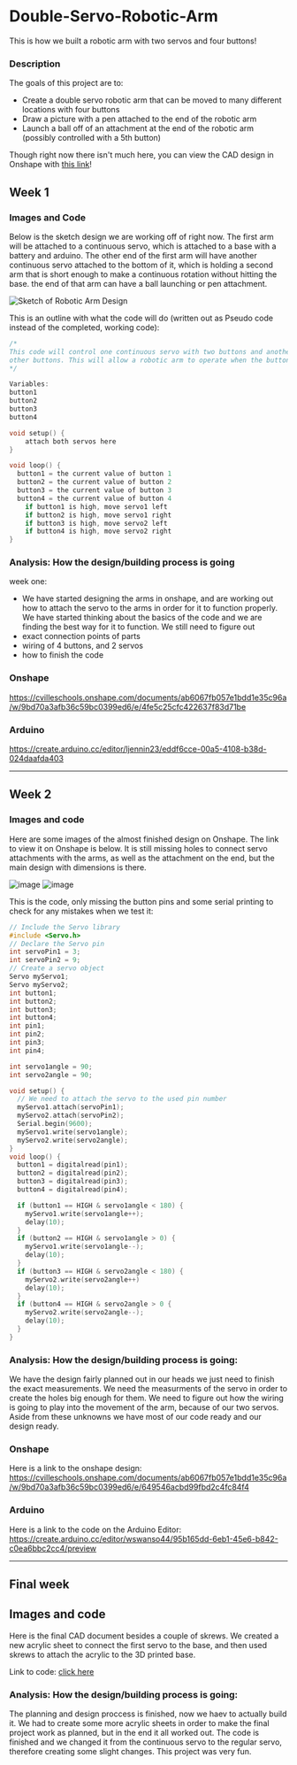 # Double-Servo-Robotic-Arm

This is how we built a robotic arm with two servos and four buttons!

### Description

The goals of this project are to:
* Create a double servo robotic arm that can be moved to many different locations with four buttons
* Draw a picture with a pen attached to the end of the robotic arm
* Launch a ball off of an attachment at the end of the robotic arm (possibly controlled with a 5th button)

Though right now there isn't much here, you can view the CAD design in Onshape with [this link](https://cvilleschools.onshape.com/documents/ab6067fb057e1bdd1e35c96a/w/9bd70a3afb36c59bc0399ed6/e/649546acbd99fbd2c4fc84f4)!

## Week 1

### Images and Code

Below is the sketch design we are working off of right now. The first arm will be attached to a continuous servo, which is attached to a base with a battery and arduino. The other end of the first arm will have another continuous servo attached to the bottom of it, which is holding a second arm that is short enough to make a continuous rotation without hitting the base. the end of that arm can have a ball launching or pen attachment.

![Sketch of Robotic Arm Design](https://github.com/Wesswanson/Double-Servo-Robotic-Arm/blob/main/Screenshot%202021-01-29%20at%201.50.32%20PM.png?raw=true)

This is an outline with what the code will do (written out as Pseudo code instead of the completed, working code):

```c++
/*
This code will control one continuous servo with two buttons and another continuous servo with two
other buttons. This will allow a robotic arm to operate when the buttons are pushed.
*/

Variables:
button1
button2
button3
button4

void setup() {
    attach both servos here
}

void loop() {
  button1 = the current value of button 1
  button2 = the current value of button 2
  button3 = the current value of button 3
  button4 = the current value of button 4
    if button1 is high, move servo1 left
    if button2 is high, move servo1 right
    if button3 is high, move servo2 left
    if button4 is high, move servo2 right
}
```

### Analysis: How the design/building process is going

week one:
* We have started designing the arms in onshape, and are working out how to attach the servo to the arms in order for it to function properly. We have started thinking about the basics of the code and we are finding the best way for it to function. We still need to figure out 
* exact connection points of parts
* wiring of 4 buttons, and 2 servos
* how to finish the code

### Onshape 

https://cvilleschools.onshape.com/documents/ab6067fb057e1bdd1e35c96a/w/9bd70a3afb36c59bc0399ed6/e/4fe5c25cfc422637f83d71be

### Arduino

https://create.arduino.cc/editor/ljennin23/eddf6cce-00a5-4108-b38d-024daafda403

---

## Week 2
 
### Images and code

Here are some images of the almost finished design on Onshape. The link to view it on Onshape is below. It is still missing holes to connect servo attachments with the arms, as well as the attachment on the end, but the main design with dimensions is there.

![image](https://github.com/Wesswanson/Double-Servo-Robotic-Arm/blob/main/robotarm.png?raw=true)
![image](https://github.com/Wesswanson/Double-Servo-Robotic-Arm/blob/main/robotarm2.png?raw=true)

This is the code, only missing the button pins and some serial printing to check for any mistakes when we test it:

```c++
// Include the Servo library
#include <Servo.h>
// Declare the Servo pin
int servoPin1 = 3;
int servoPin2 = 9;
// Create a servo object
Servo myServo1;
Servo myServo2;
int button1;
int button2;
int button3;
int button4;
int pin1;
int pin2;
int pin3;
int pin4;

int servo1angle = 90;
int servo2angle = 90;

void setup() {
  // We need to attach the servo to the used pin number
  myServo1.attach(servoPin1);
  myServo2.attach(servoPin2);
  Serial.begin(9600);
  myServo1.write(servo1angle);
  myServo2.write(servo2angle);
}
void loop() {
  button1 = digitalread(pin1);
  button2 = digitalread(pin2);
  button3 = digitalread(pin3);
  button4 = digitalread(pin4);

  if (button1 == HIGH & servo1angle < 180) {
    myServo1.write(servo1angle++);
    delay(10);
  }
  if (button2 == HIGH & servo1angle > 0) {
    myServo1.write(servo1angle--);
    delay(10);
  }
  if (button3 == HIGH & servo2angle < 180) {
    myServo2.write(servo2angle++)
    delay(10);
  }
  if (button4 == HIGH & servo2angle > 0 {
    myServo2.write(servo2angle--);
    delay(10);
  }
}
```

### Analysis: How the design/building process is going: 

We have the design fairly planned out in our heads we just need to finish the exact measurements. We need the measurments of the servo in order to create the holes big enough for them. We need to figure out how the wiring is going to play into the movement of the arm, because of our two servos. Aside from these unknowns we have most of our code ready and our design ready. 

### Onshape

Here is a link to the onshape design: 
https://cvilleschools.onshape.com/documents/ab6067fb057e1bdd1e35c96a/w/9bd70a3afb36c59bc0399ed6/e/649546acbd99fbd2c4fc84f4

### Arduino

Here is a link to the code on the Arduino Editor: 
https://create.arduino.cc/editor/wswanso44/95b165dd-6eb1-45e6-b842-c0ea6bbc2cc4/preview

---

## Final week

## Images and code
Here is the final CAD document besides a couple of skrews. We created a new acrylic sheet to connect the first servo to the base, and then used skrews to attach the acrylic to the 3D printed base. 


Link to code: [click here](https://create.arduino.cc/editor/wswanso44/95b165dd-6eb1-45e6-b842-c0ea6bbc2cc4/preview)


### Analysis: How the design/building process is going: 
The planning and design proccess is finished, now we haev to actually build it. We had to create some more acrylic sheets in order to make the final project work as planned, but in the end it all worked out. The code is finished and we changed it from the continuous servo to the regular servo, therefore creating some slight changes. This project was very fun.

